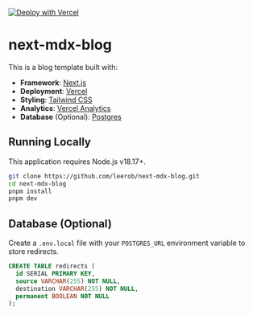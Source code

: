 [![Deploy with Vercel](https://vercel.com/button)](https://vercel.com/new/clone?repository-url=https%3A%2F%2Fgithub.com%2Fleerob%2Fnext-mdx-blog)

# next-mdx-blog

This is a blog template built with:

- **Framework**: [Next.js](https://nextjs.org)
- **Deployment**: [Vercel](https://vercel.com)
- **Styling**: [Tailwind CSS](https://tailwindcss.com)
- **Analytics**: [Vercel Analytics](https://vercel.com/analytics)
- **Database** (Optional): [Postgres](https://vercel.com/postgres)

## Running Locally

This application requires Node.js v18.17+.

```bash
git clone https://github.com/leerob/next-mdx-blog.git
cd next-mdx-blog
pnpm install
pnpm dev
```

## Database (Optional)

Create a `.env.local` file with your `POSTGRES_URL` environment variable to store redirects.

```sql
CREATE TABLE redirects (
  id SERIAL PRIMARY KEY,
  source VARCHAR(255) NOT NULL,
  destination VARCHAR(255) NOT NULL,
  permanent BOOLEAN NOT NULL
);
```
